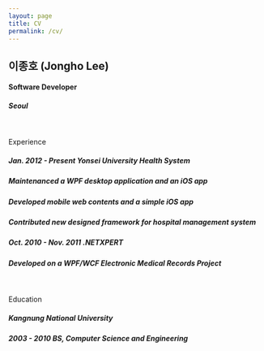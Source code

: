 ```yaml
---
layout: page
title: CV
permalink: /cv/
---
```


## **이종호 (Jongho Lee)**

#### **Software Developer**

##### **Seoul**

<br>

Experience

##### Jan. 2012 - Present **Yonsei University Health System**

##### Maintenanced a WPF desktop application and an iOS app

##### Developed mobile web contents and a simple iOS app

##### Contributed new designed framework for hospital management system

##### Oct. 2010 - Nov. 2011 **.NETXPERT**

##### Developed on a WPF/WCF Electronic Medical Records Project

<br>

Education

##### **Kangnung National University**

##### 2003 - 2010 BS, Computer Science and Engineering
